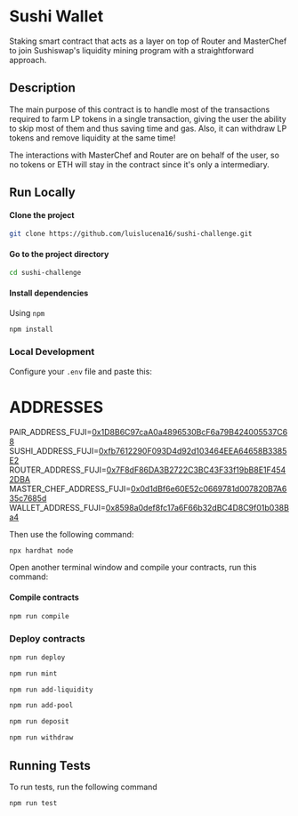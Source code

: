 # Sushi Wallet

Staking smart contract that acts as a layer on top of Router and MasterChef to join Sushiswap's liquidity mining program with a straightforward approach.

## Description

The main purpose of this contract is to handle most of the transactions required to farm LP tokens in a single transaction, giving the user the ability to skip most of them and thus saving time and gas. Also, it can withdraw LP tokens and remove liquidity at the same time!

The interactions with MasterChef and Router are on behalf of the user, so no tokens or ETH will stay in the contract since it's only a intermediary.

## Run Locally

#### Clone the project

```bash
git clone https://github.com/luislucena16/sushi-challenge.git
```

#### Go to the project directory

```bash
cd sushi-challenge
```

#### Install dependencies

Using `npm`

```bash
npm install
```



### Local Development

Configure your `.env` file and paste this:

# ADDRESSES
PAIR_ADDRESS_FUJI=[0x1D8B6C97caA0a4896530BcF6a79B424005537C68](https://testnet.snowtrace.io/address/0x1D8B6C97caA0a4896530BcF6a79B424005537C68)
SUSHI_ADDRESS_FUJI=[0xfb7612290F093D4d92d103464EEA64658B3385E2](https://testnet.snowtrace.io/address/0xfb7612290F093D4d92d103464EEA64658B3385E2)
ROUTER_ADDRESS_FUJI=[0x7F8dF86DA3B2722C3BC43F33f19bB8E1F4542DBA](https://testnet.snowtrace.io/address/0x7F8dF86DA3B2722C3BC43F33f19bB8E1F4542DBA)
MASTER_CHEF_ADDRESS_FUJI=[0x0d1dBf6e60E52c0669781d007820B7A635c7685d](https://testnet.snowtrace.io/address/0x0d1dBf6e60E52c0669781d007820B7A635c7685d)
WALLET_ADDRESS_FUJI=[0x8598a0def8fc17a6F66b32dBC4D8C9f01b038Ba4](https://testnet.snowtrace.io/address/0x8598a0def8fc17a6F66b32dBC4D8C9f01b038Ba4)

Then use the following command:

```bash
npx hardhat node
```

Open another terminal window and compile your contracts, run this command:

#### Compile contracts

```bash
npm run compile
```

### Deploy contracts

```bash
npm run deploy
```

```bash
npm run mint
```

```bash
npm run add-liquidity
```

```bash
npm run add-pool
```

```bash
npm run deposit
```

```bash
npm run withdraw
```

## Running Tests

To run tests, run the following command

```bash
npm run test
```